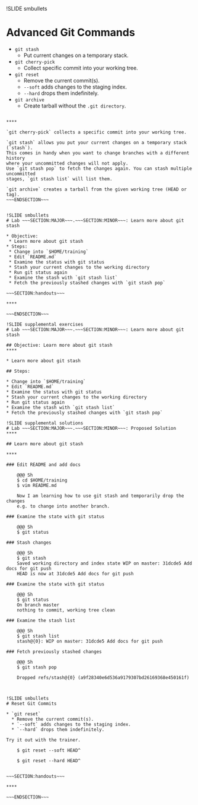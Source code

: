 !SLIDE smbullets
# Advanced Git Commands

* `git stash`
  * Put current changes on a temporary stack.
* `git cherry-pick`
  * Collect specific commit into your working tree.
* `git reset`
  * Remove the current commit(s).
  * `--soft` adds changes to the staging index.
  * `--hard` drops them indefinitely.
* `git archive`
  * Create tarball without the `.git directory`.

~~~SECTION:handouts~~~

****

`git cherry-pick` collects a specific commit into your working tree.

`git stash` allows you put your current changes on a temporary stack (`stash`).
This comes in handy when you want to change branches with a different history
where your uncommitted changes will not apply.
Use `git stash pop` to fetch the changes again. You can stash multiple uncommitted
stages, `git stash list` will list them.

`git archive` creates a tarball from the given working tree (HEAD or tag).
~~~ENDSECTION~~~


!SLIDE smbullets
# Lab ~~~SECTION:MAJOR~~~.~~~SECTION:MINOR~~~: Learn more about git stash

* Objective:
 * Learn more about git stash
* Steps:
 * Change into `$HOME/training`
 * Edit `README.md`
 * Examine the status with git status
 * Stash your current changes to the working directory
 * Run git status again
 * Examine the stash with `git stash list`
 * Fetch the previously stashed changes with `git stash pop`

~~~SECTION:handouts~~~

****

~~~ENDSECTION~~~

!SLIDE supplemental exercises
# Lab ~~~SECTION:MAJOR~~~.~~~SECTION:MINOR~~~: Learn more about git stash

## Objective: Learn more about git stash
****

* Learn more about git stash

## Steps:

* Change into `$HOME/training`
* Edit `README.md`
* Examine the status with git status
* Stash your current changes to the working directory
* Run git status again
* Examine the stash with `git stash list`
* Fetch the previously stashed changes with `git stash pop`

!SLIDE supplemental solutions
# Lab ~~~SECTION:MAJOR~~~.~~~SECTION:MINOR~~~: Proposed Solution
****

## Learn more about git stash

****

### Edit README and add docs

    @@@ Sh
    $ cd $HOME/training
    $ vim README.md

    Now I am learning how to use git stash and temporarily drop the changes
    e.g. to change into another branch.

### Examine the state with git status

    @@@ Sh
    $ git status

### Stash changes

    @@@ Sh
    $ git stash
    Saved working directory and index state WIP on master: 31dcde5 Add docs for git push
    HEAD is now at 31dcde5 Add docs for git push

### Examine the state with git status

    @@@ Sh
    $ git status
    On branch master
    nothing to commit, working tree clean

### Examine the stash list

    @@@ Sh
    $ git stash list
    stash@{0}: WIP on master: 31dcde5 Add docs for git push

### Fetch previously stashed changes

    @@@ Sh
    $ git stash pop
    
    Dropped refs/stash@{0} (a9f28340e6d536a9179307bd26169368e450161f)
    


!SLIDE smbullets
# Reset Git Commits

* `git reset`
  * Remove the current commit(s).
  * `--soft` adds changes to the staging index.
  * `--hard` drops them indefinitely.

Try it out with the trainer.

    $ git reset --soft HEAD^

    $ git reset --hard HEAD^


~~~SECTION:handouts~~~

****

~~~ENDSECTION~~~
